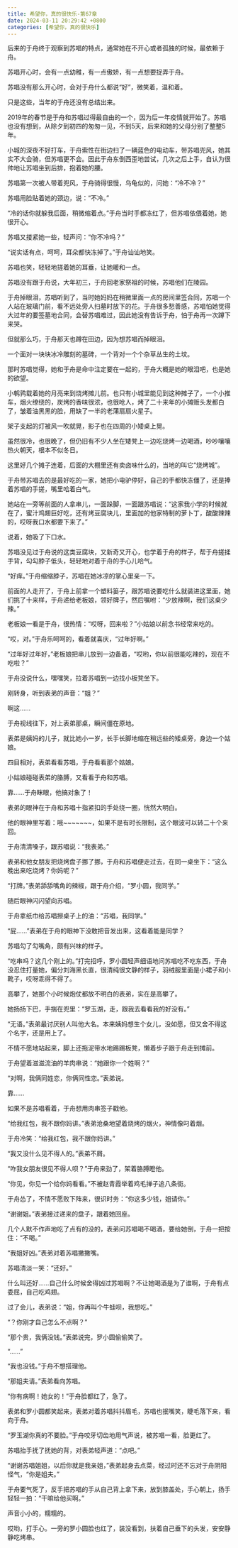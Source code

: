 ```yaml
---
title: 希望你，真的很快乐-第67章
date: 2024-03-11 20:29:42 +0800
categories: [希望你，真的很快乐]
---
```


后来的于舟终于观察到苏唱的特点，通常她在不开心或者孤独的时候，最依赖于舟。

苏唱开心时，会有一点幼稚，有一点傲娇，有一点想要捉弄于舟。

苏唱没有那么开心时，会对于舟什么都说“好”，微笑着，温和着。

只是这些，当年的于舟还没有总结出来。

2019年的春节是于舟和苏唱过得最自由的一个，因为后一年疫情就开始了。苏唱也没有想到，从除夕到初四的匆匆一见，不到5天，后来和她的父母分别了整整5年。

小城的深夜不好打车，于舟索性在街边扫了一辆蓝色的电动车，带苏唱兜风，她其实不大会骑，但苏唱更不会。因此于舟东倒西歪地尝试，几次之后上手，自认为很帅地让苏唱坐到后排，抱着她的腰。

苏唱第一次被人带着兜风，于舟骑得很慢，乌龟似的，问她：“冷不冷？”

苏唱用脸贴着她的颈边，说：“不冷。”

“冷的话你就躲我后面，稍微缩着点。”于舟当时手都冻红了，但苏唱依偎着她，她很开心。

苏唱又搂紧她一些，轻声问：“你不冷吗？”

“说实话有点，呵呵，耳朵都快冻掉了。”于舟讪讪地笑。

苏唱也笑，轻轻地搓着她的耳垂，让她暖和一点。

苏唱没有跟于舟说，大年初三，于舟回老家祭祖的时候，苏唱他们在陵园。

于舟掉眼泪，苏唱听到了，当时她妈妈在稍微里面一点的房间里签合同，苏唱一个人站在玻璃门前，看不远处旁人扫墓时放下的花。于舟很多愁善感，苏唱怕她觉得大过年的要签墓地合同，会替苏唱难过，因此她没有告诉于舟，怕于舟再一次蹲下来哭。

但就那么巧，于舟那天也蹲在田边，因为想苏唱而掉眼泪。

一个面对一块块冰冷雕刻的墓碑，一个背对一个个杂草丛生的土坟。

那时苏唱觉得，她和于舟是命中注定要在一起的，于舟大概是她的眼泪吧，也是她的欲望。

小鹌鹑载着她的月亮来到烧烤摊儿前。也只有小城里能见到这种摊子了，一个小推车，烟火缭绕的，炭烤的香味很浓，也很呛人，烤了二十来年的小摊贩头发都白了，皱着油黑黑的脸，用缺了一半的老蒲扇扇火星子。

架子支起的灯被风一吹就晃，影子也在四周的小矮桌上晃。

虽然很冷，也很晚了，但仍旧有不少人坐在矮凳上一边吃烧烤一边喝酒，吵吵嚷嚷热火朝天，根本不似冬日。

这里好几个摊子连着，后面的大棚里还有卖卤味什么的，当地的叫它“烧烤城”。

于舟带苏唱去的是最好吃的一家，她把小电驴停好，自己的手都快冻僵了，还是捧着苏唱的手搓，嘴里哈着白气。

她站在一旁等前面的人拿串儿，一面跺脚，一面跟苏唱说：“这家我小学的时候就在了，蜜汁鸡翅巨好吃，还有烤豆腐块儿，里面加的他家特制的萝卜丁，酸酸辣辣的，哎呀我口水都要下来了。”

说着，她吸了下口水。

苏唱没见过于舟说的这类豆腐块，又新奇又开心，也学着于舟的样子，帮于舟搓揉手背，勾勾脖子低头，轻轻地对着于舟的手心儿哈气。

“好痒。”于舟缩缩脖子，苏唱在她冰凉的掌心里亲一下。

前面的人走开了，于舟上前拿一个塑料篓子，跟苏唱说要吃什么就装进这里面，她们挑了十来样，于舟递给老板娘，领好牌子，然后嘱咐：“少放辣啊，我们这桌少辣。”

老板娘一看是于舟，很热情：“哎呀，回来啦？”小姑娘以前念书经常来吃的。

“哎，对。”于舟乐呵呵的，看着就喜庆，“过年好啊。”

“过年好过年好，”老板娘把串儿放到一边备着，“哎哟，你以前很能吃辣的，现在不吃啦？”

于舟没说什么，嘿嘿笑，拉着苏唱到一边找小板凳坐下。

刚转身，听到表弟的声音：“姐？”

啊这……

于舟视线往下，对上表弟那桌，瞬间僵在原地。

表弟是姨妈的儿子，就比她小一岁，长手长脚地缩在稍远些的矮桌旁，身边一个姑娘。

四目相对，表弟看看苏唱，于舟看看那个姑娘。

小姑娘碰碰表弟的胳膊，又看看于舟和苏唱。

靠……于舟眯眼，他搞对象了！

表弟的眼神在于舟和苏唱十指紧扣的手处绕一圈，恍然大明白。

他的眼神里写着：哦~~~~~~~，如果不是有时长限制，这个眼波可以转二十个来回。

于舟清清嗓子，跟苏唱说：“我表弟。”

表弟和他女朋友把烧烤盘子挪了挪，于舟和苏唱便走过去，在同一桌坐下：“这么晚出来吃烧烤？你妈呢？”

“打牌。”表弟舔舔嘴角的辣椒，跟于舟介绍，“罗小圆，我同学。”

随后眼神闪闪望向苏唱。

于舟拿纸巾给苏唱擦桌子上的油：“苏唱，我同学。”

“屁……”表弟在于舟的眼神下没敢把音发出来，这看着能是同学？

苏唱勾了勾嘴角，颇有兴味的样子。

“吃串吗？这几个刚上的。”打完招呼，罗小圆轻声细语地问苏唱吃不吃东西，于舟没忍住打量她，偏分刘海黑长直，很清纯很文静的样子，羽绒服里面是小裙子和小靴子，哎呀乖得不得了。

高攀了，她那个小时候炮仗都放不明白的表弟，实在是高攀了。

她扬扬下巴，手揣在兜里：“罗玉湖，走，跟我去看看我的好没有。”

“无语。”表弟最讨厌别人叫他大名。本来姨妈想生个女儿，没如愿，但又舍不得这个名字，还是用上了。

不情不愿地站起来，脚上还拖泥带水地踢踢板凳，懒着步子跟于舟走到摊前。

于舟望着滋滋流油的羊肉串说：“她跟你一个姓啊？”

“对啊，我俩同姓恋，你俩同性恋。”表弟说。

靠……

如果不是苏唱看着，于舟想用肉串签子戳他。

“给我红包，我不跟你妈讲。”表弟沧桑地望着烧烤的烟火，神情像叼着烟。

于舟冷笑：“给我红包，我不跟你妈讲。”

“我又没什么见不得人的。”表弟不屑。

“咋我女朋友很见不得人呗？”于舟来劲了，架着胳膊瞪他。

“你见，你见一个给你妈看看。”不被赵青霞举着鸡毛掸子追八条街。

于舟怂了，不情不愿败下阵来，很识时务：“你这多少钱，姐请你。”

“谢谢姐。”表弟接过递来的盘子，跟着她回座。

几个人默不作声地吃了点有的没的，表弟问苏唱喝不喝酒，要给她倒，于舟一把按住：“不喝。”

“我姐好凶。”表弟对着苏唱撇撇嘴。

苏唱清淡一笑：“还好。”

什么叫还好……自己什么时候舍得凶过苏唱啊？不让她喝酒是为了谁啊，于舟有点委屈，自己吃鸡翅。

过了会儿，表弟说：“姐，你再叫个牛蛙呗，我想吃。”

“？你刚才自己怎么不点啊？”

“那个贵，我俩没钱。”表弟说完，罗小圆偷偷笑了。

“……”

“我也没钱。”于舟不想搭理他。

“那姐夫请。”表弟看向苏唱。

“你有病啊！她女的！”于舟脸都红了，急了。

表弟和罗小圆都笑起来，表弟对着苏唱抖抖眉毛，苏唱也抿嘴笑，睫毛落下来，看向于舟。

“罗玉湖你真的不要脸。”于舟咬牙切齿地用气声说，被苏唱一看，脸更红了。

苏唱抬手抚了抚她的背，对表弟轻声道：“点吧。”

“谢谢苏唱姐姐，以后你就是我亲姐，”表弟起身去点菜，经过时还不忘对于舟阴阳怪气，“你是姐夫。”

于舟要气死了，反手把苏唱的手从自己背上拿下来，放到膝盖处，手心朝上，扬手轻轻一拍：“干嘛给他买啊。”

声音小小的，糯糯的。

哎哟，打手心。一旁的罗小圆脸也红了，装没看到，扶着自己垂下的头发，安安静静吃烤串。

